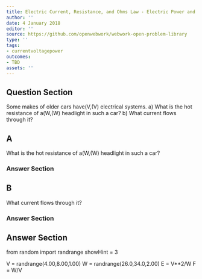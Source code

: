 ```yaml
---
title: Electric Current, Resistance, and Ohms Law - Electric Power and Energy
author: ''
date: 4 January 2018
editor: ''
source: https://github.com/openwebwork/webwork-open-problem-library
type: ''
tags:
- currentvoltagepower
outcomes:
- TBD
assets: ''
---
```


## Question Section 

Some makes of older cars have(V,(V) electrical systems.
a) What is the hot resistance of a(W,(W) headlight in such a car?
b) What current flows through it?

## A
What is the hot resistance of a(W,(W) headlight in such a car?
### Answer Section
## B
What current flows through it?
### Answer Section


## Answer Section

from random import randrange
showHint = 3


V = randrange(4.00,8.00,1.00)
W = randrange(26.0,34.0,2.00)
E = V**2/W
F = W/V